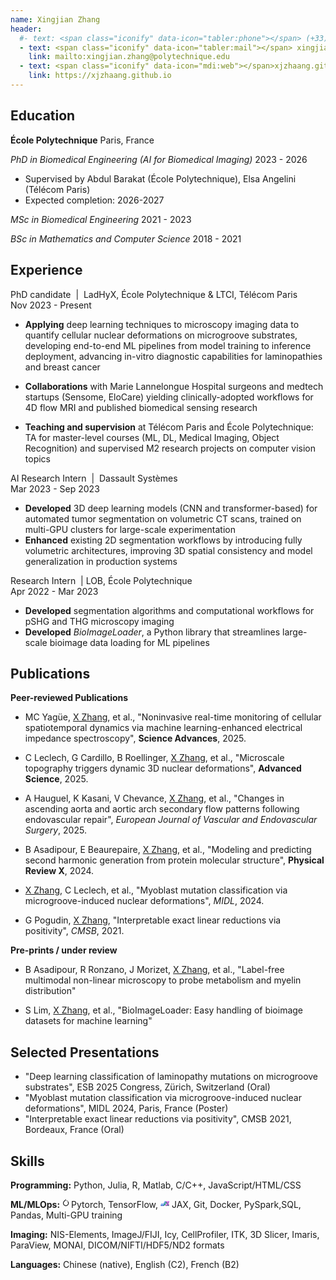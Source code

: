 ```yaml
---
name: Xingjian Zhang
header:
  #- text: <span class="iconify" data-icon="tabler:phone"></span> (+33) 663899163
  - text: <span class="iconify" data-icon="tabler:mail"></span> xingjian.zhang@melix.org
    link: mailto:xingjian.zhang@polytechnique.edu
  - text: <span class="iconify" data-icon="mdi:web"></span>xjzhaang.github.io
    link: https://xjzhaang.github.io
---
```


## Education
<div class="job-header">
<strong class="job-title">École Polytechnique</strong>
  <span class="date-right">Paris, France</span>
</div>

<em>PhD in Biomedical Engineering (AI for Biomedical Imaging)</em> 
  <span class="date-right">2023 - 2026</span>

- Supervised by Abdul Barakat (École Polytechnique), Elsa Angelini (Télécom Paris)
- Expected completion: 2026-2027

<div style="margin-top: 3px;">
<em>MSc in Biomedical Engineering</em>
  <span class="date-right">2021 - 2023</span></div>
</div>

<em>BSc in Mathematics and Computer Science</em>
  <span class="date-right">2018 - 2021</span>

## Experience

<div class="job-section">
<div class="job-header">
            <div class="job-title">PhD candidate <span style="font-weight: normal;">&nbsp;|&nbsp;</span> <span class="company-name"> LadHyX, École Polytechnique & LTCI, Télécom Paris</span></div>
            <span class="date-right">Nov 2023 - Present</span>
 </div>

- **Applying** deep learning techniques to microscopy imaging data to quantify cellular nuclear deformations on microgroove substrates, developing end-to-end ML pipelines from model training to inference deployment, advancing in-vitro diagnostic capabilities for laminopathies and breast cancer

- **Collaborations** with Marie Lannelongue Hospital surgeons and medtech startups (Sensome, EloCare) yielding clinically-adopted workflows for 4D flow MRI and published biomedical sensing research

- **Teaching and supervision** at Télécom Paris and École Polytechnique: TA for master-level courses (ML, DL, Medical Imaging, Object Recognition) and supervised M2 research projects on computer vision topics
</div>

<div class="job-section">
    <div class="job-header">
        <div class="job-title">AI Research Intern <span style="font-weight: normal;">&nbsp;|&nbsp;</span> <span class="company-name">Dassault Systèmes</span></div>
        <span class="date-right">Mar 2023 - Sep 2023</span>
    </div>

- **Developed** 3D deep learning models (CNN and transformer-based) for automated tumor segmentation on volumetric CT scans, trained on multi-GPU clusters for large-scale experimentation
- **Enhanced** existing 2D segmentation workflows by introducing fully volumetric architectures, improving 3D spatial consistency and model generalization in production systems
</div>

<div class="job-section">
  <div class="job-header">
        <div class="job-title">Research Intern <span style="font-weight: normal;">&nbsp;|&nbsp;</span><span class="company-name">LOB, École Polytechnique </span></div>
        <span class="date-right">Apr 2022 - Mar 2023</span>
  </div>

- **Developed** segmentation algorithms and computational workflows for pSHG and THG microscopy imaging
- **Developed** <em>BioImageLoader</em>, a Python library that streamlines large-scale bioimage data loading for ML pipelines
</div>



## Publications

<div class="publications-section">

<strong class="job-title">Peer-reviewed Publications</strong>

- MC Yagüe, <u>X Zhang</u>, et al., "Noninvasive real-time monitoring of cellular spatiotemporal dynamics via machine learning-enhanced electrical impedance spectroscopy", <span class="conference"><strong>Science Advances</strong></span>, 2025.

- C Leclech, G Cardillo, B Roellinger, <u>X Zhang</u>, et al., "Microscale topography triggers dynamic 3D nuclear deformations", <span class="conference"><strong>Advanced Science</strong></span>, 2025.

- A Hauguel, K Kasani, V Chevance, <u>X Zhang</u>, et al., "Changes in ascending aorta and aortic arch secondary flow patterns following endovascular repair", <span class="conference"><em>European Journal of Vascular and Endovascular Surgery</em></span>, 2025.

- B Asadipour, E Beaurepaire, <u>X Zhang</u>, et al., "Modeling and predicting second harmonic generation from protein molecular structure", <span class="conference"><strong>Physical Review X</strong></span>, 2024.

- <u>X Zhang</u>, C Leclech, et al., "Myoblast mutation classification via microgroove-induced nuclear deformations", <span class="conference"><em>MIDL</em></span>, 2024.

- G Pogudin, <u>X Zhang</u>, "Interpretable exact linear reductions via positivity", <span class="conference"><em>CMSB</em></span>, 2021.

<strong class="job-title">Pre-prints / under review</strong>

- B Asadipour, R Ronzano, J Morizet, <u>X Zhang</u>, et al., "Label-free multimodal non-linear microscopy to probe metabolism and myelin distribution"

- S Lim, <u>X Zhang</u>, et al., "BioImageLoader: Easy handling of bioimage datasets for machine learning"

</div>

<div class="publications-section">

## Selected Presentations

- "Deep learning classification of laminopathy mutations on microgroove substrates", <span class="conference">ESB 2025 Congress</span>, Zürich, Switzerland (Oral)
- "Myoblast mutation classification via microgroove-induced nuclear deformations", <span class="conference">MIDL 2024</span>, Paris, France (Poster)
- "Interpretable exact linear reductions via positivity", <span class="conference">CMSB 2021</span>, Bordeaux, France (Oral)

</div>

## Skills



**Programming:** <span class="iconify" data-icon="vscode-icons:file-type-python"></span>Python, <span class="iconify" data-icon="vscode-icons:file-type-julia"></span>Julia, <span class="iconify" data-icon="vscode-icons:file-type-r"></span>R, <span class="iconify" data-icon="vscode-icons:file-type-matlab"></span>Matlab, <span class="iconify" data-icon="vscode-icons:file-type-cpp"></span>C/C++, <span class="iconify" data-icon="vscode-icons:file-type-js"></span>JavaScript/HTML/CSS

**ML/MLOps:** <svg xmlns="http://www.w3.org/2000/svg" width="1em" height="1em" viewBox="0 0 30 30" style="display: inline"><path fill="currentColor" d="M12.005 0L4.952 7.053a9.865 9.865 0 0 0 0 14.022a9.866 9.866 0 0 0 14.022 0c3.984-3.9 3.986-10.205.085-14.023l-1.744 1.743c2.904 2.905 2.904 7.634 0 10.538s-7.634 2.904-10.538 0s-2.904-7.634 0-10.538l4.647-4.646l.582-.665zm3.568 3.899a1.327 1.327 0 0 0-1.327 1.327a1.327 1.327 0 0 0 1.327 1.328A1.327 1.327 0 0 0 16.9 5.226A1.327 1.327 0 0 0 15.573 3.9z"/></svg>Pytorch, <span class="iconify" data-icon="devicon:tensorflow"></span>TensorFlow, <svg xmlns="http://www.w3.org/2000/svg" width="1em" height="1em" viewBox="0 0 451 260.81" style="display: inline"><defs><style>.cls-1{fill:#5e97f6;}.cls-1,.cls-2,.cls-3,.cls-4,.cls-5,.cls-6,.cls-7,.cls-8,.cls-9{stroke:#dce0df;stroke-linejoin:round;}.cls-2{fill:#2a56c6;}.cls-3{fill:#00796b;}.cls-4{fill:#3367d6;}.cls-5{fill:#26a69a;}.cls-6{fill:#9c27b0;}.cls-7{fill:#6a1b9a;}.cls-8{fill:#00695c;}.cls-9{fill:#ea80fc;}</style></defs><g><g><polygon class="cls-1" points="50.5 130.4 25.5 173.71 75.5 173.71 100.5 130.4 50.5 130.4"/><polygon class="cls-1" points="0.5 217.01 25.5 173.71 75.5 173.71 50.5 217.01 0.5 217.01"/><polygon class="cls-1" points="125.5 173.71 75.5 173.71 50.5 217.01 100.5 217.01 125.5 173.71"/><polygon class="cls-1" points="175.5 173.71 125.5 173.71 100.5 217.01 150.5 217.01 175.5 173.71"/><polygon class="cls-1" points="150.5 130.4 125.5 173.71 175.5 173.71 200.5 130.4 150.5 130.4"/><polygon class="cls-1" points="175.5 87.1 150.5 130.4 200.5 130.4 225.5 87.1 175.5 87.1"/><polygon class="cls-1" points="200.5 43.8 175.5 87.1 225.5 87.1 250.5 43.8 200.5 43.8"/><polygon class="cls-1" points="225.5 0.5 200.5 43.8 250.5 43.8 275.5 0.5 225.5 0.5"/><polygon class="cls-2" points="0.5 217.01 25.5 260.31 75.5 260.31 50.5 217.01 0.5 217.01"/><polygon class="cls-2" points="125.5 260.31 75.5 260.31 50.5 217.01 100.5 217.01 125.5 260.31"/><polygon class="cls-2" points="175.5 260.31 125.5 260.31 100.5 217.01 150.5 217.01 175.5 260.31"/><polygon class="cls-3" points="200.5 217.01 175.5 173.71 150.5 217.01 175.5 260.31 200.5 217.01"/><polygon class="cls-3" points="250.5 130.4 225.5 87.1 200.5 130.4 250.5 130.4"/><polygon class="cls-3" points="250.5 43.8 225.5 87.1 250.5 130.4 275.5 87.1 250.5 43.8"/><polygon class="cls-4" points="125.5 173.71 100.5 130.4 75.5 173.71 125.5 173.71"/><polygon class="cls-5" points="250.5 130.4 200.5 130.4 175.5 173.71 225.5 173.71 250.5 130.4"/><polygon class="cls-5" points="300.5 130.4 250.5 130.4 225.5 173.71 275.5 173.71 300.5 130.4"/><polygon class="cls-6" points="350.5 43.8 325.5 0.5 300.5 43.8 325.5 87.1 350.5 43.8"/><polygon class="cls-6" points="375.5 87.1 350.5 43.8 325.5 87.1 350.5 130.4 375.5 87.1"/><polygon class="cls-6" points="400.5 130.4 375.5 87.1 350.5 130.4 375.5 173.71 400.5 130.4"/><polygon class="cls-6" points="425.5 173.71 400.5 130.4 375.5 173.71 400.5 217.01 425.5 173.71"/><polygon class="cls-6" points="450.5 217.01 425.5 173.71 400.5 217.01 425.5 260.31 450.5 217.01"/><polygon class="cls-6" points="425.5 0.5 400.5 43.8 425.5 87.1 450.5 43.8 425.5 0.5"/><polygon class="cls-6" points="375.5 87.1 400.5 43.8 425.5 87.1 400.5 130.4 375.5 87.1"/><polygon class="cls-6" points="350.5 130.4 325.5 173.71 350.5 217.01 375.5 173.71 350.5 130.4"/><polygon class="cls-6" points="325.5 260.31 300.5 217.01 325.5 173.71 350.5 217.01 325.5 260.31"/><polygon class="cls-7" points="275.5 260.31 250.5 217.01 300.5 217.01 325.5 260.31 275.5 260.31"/><polygon class="cls-8" points="225.5 173.71 175.5 173.71 200.5 217.01 250.5 217.01 225.5 173.71"/><polygon class="cls-8" points="275.5 173.71 225.5 173.71 250.5 217.01 275.5 173.71"/><polygon class="cls-8" points="275.5 87.1 300.5 130.4 350.5 130.4 325.5 87.1 275.5 87.1"/><polygon class="cls-8" points="300.5 43.8 250.5 43.8 275.5 87.1 325.5 87.1 300.5 43.8"/><polygon class="cls-8" points="425.5 260.31 400.5 217.01 350.5 217.01 375.5 260.31 425.5 260.31"/><polygon class="cls-8" points="375.5 173.71 350.5 217.01 400.5 217.01 375.5 173.71"/><polygon class="cls-9" points="325.5 0.5 275.5 0.5 250.5 43.8 300.5 43.8 325.5 0.5"/><polygon class="cls-9" points="325.5 173.71 275.5 173.71 250.5 217.01 300.5 217.01 325.5 173.71"/><polygon class="cls-9" points="350.5 130.4 300.5 130.4 275.5 173.71 325.5 173.71 350.5 130.4"/><polygon class="cls-9" points="425.5 0.5 375.5 0.5 350.5 43.8 400.5 43.8 425.5 0.5"/><polygon class="cls-9" points="375.5 87.1 350.5 43.8 400.5 43.8 375.5 87.1"/></g></g></svg> JAX, <span class="iconify" data-icon="vscode-icons:file-type-git"></span>Git, <span class="iconify" data-icon="vscode-icons:file-type-docker"></span>Docker, <span class="iconify" data-icon="simple-icons:apachespark"></span>PySpark,<span class="iconify" data-icon="vscode-icons:file-type-sql"></span>SQL, <span class="iconify" data-icon="simple-icons:pandas"></span>Pandas, Multi-GPU training

**Imaging:** NIS-Elements, ImageJ/FIJI, Icy, CellProfiler, ITK, 3D Slicer, Imaris, ParaView, MONAI, DICOM/NIFTI/HDF5/ND2 formats

<!-- **Imaging Software:** ImageJ/FIJI, ParaView, CellProfiler, Imaris, NIS-Elements, 3D Slicer -->

**Languages:** Chinese (native), English (C2), French (B2)

<!-- ## References
Available upon request -->
<!-- 
## Awards 

PhD Full Fellowship from École Polytechnique, IP Paris

Master's Scholarship from École Polytechnique, IP Paris -->
